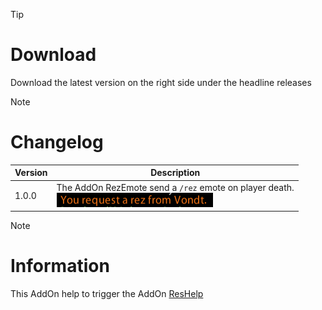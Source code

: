 > [!TIP]
> # Download
> Download the latest version on the right side under the headline releases

> [!NOTE]
> # Changelog
> 
> | Version  | Description |
> | ------------- | ------------- |
> | 1.0.0  | The AddOn RezEmote send a `/rez` emote on player death. <br>![Emote](https://github.com/Makume/RezEmote/blob/main/Images/Emote.png)|

> [!NOTE]
> # Information
> 
> This AddOn help to trigger the AddOn [ResHelp](https://tools.idrinth.de/addons/reshelp/)
